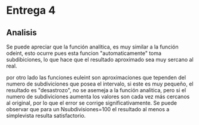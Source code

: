 # Entrega 4

## Analisis

Se puede apreciar que la función analítica, es muy similar a la función odeint, esto ocurre pues esta funcion "automaticamente" toma subdibiciones, lo que hace que el resultado aproximado sea muy sercano al real.

por otro lado las funciones euleint son aproximaciones que tependen del numero de subdiviciones que posea el intervalo, si este es muy pequeño, el resultado es "desastrozo", no se asemeja a la función analitica, pero si el numero de subdiviciones aumenta los valores son cada vez más cercanos al original, por lo que el error se corrige significativamente. Se puede observar que para un Nsubdivisiones=100 el resultado al menos a simplevista resulta satisfactorio.

